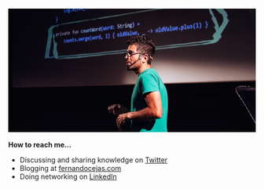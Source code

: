 [![Fernando-Cejas](https://raw.githubusercontent.com/android10/Sample-Data/master/android10/fernando_cover_github.jpg)](https://www.fernandocejas.com/)

<!--
**android10/android10** is a ✨ _special_ ✨ repository because its `README.md` (this file) appears on your GitHub profile..-->

**How to reach me...**
- Discussing and sharing knowledge on [Twitter](https://www.twitter.com/fernando_cejas)
- Blogging at [fernandocejas.com](https://www.fernandocejas.com)
- Doing networking on [LinkedIn](https://www.linkedin.com/in/fernandocejas/)
